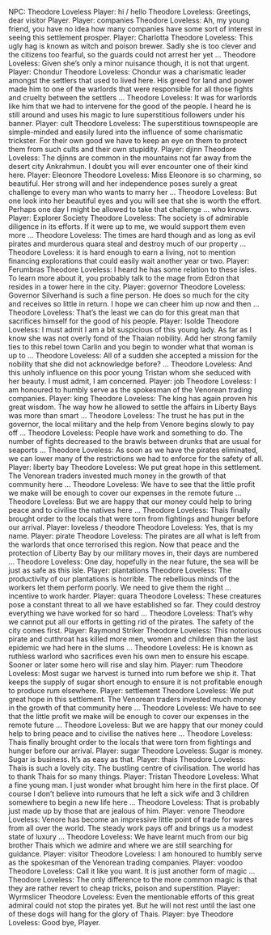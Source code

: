 NPC: Theodore Loveless
Player: hi / hello
Theodore Loveless: Greetings, dear visitor Player.
Player: companies
Theodore Loveless: Ah, my young friend, you have no idea how many companies have some sort of interest in seeing this settlement prosper.
Player: Charlotta
Theodore Loveless: This ugly hag is known as witch and poison brewer. Sadly she is too clever and the citizens too fearful, so the guards could not arrest her yet …
Theodore Loveless: Given she’s only a minor nuisance though, it is not that urgent.
Player: Chondur
Theodore Loveless: Chondur was a charismatic leader amongst the settlers that used to lived here. His greed for land and power made him to one of the warlords that were responsible for all those fights and cruelty between the settlers …
Theodore Loveless: It was for warlords like him that we had to intervene for the good of the people. I heard he is still around and uses his magic to lure superstitious followers under his banner.
Player: cult
Theodore Loveless: The superstitious townspeople are simple-minded and easily lured into the influence of some charismatic trickster. For their own good we have to keep an eye on them to protect them from such cults and their own stupidity.
Player: djinn
Theodore Loveless: The djinns are common in the mountains not far away from the desert city Ankrahmun. I doubt you will ever encounter one of their kind here.
Player: Eleonore
Theodore Loveless: Miss Eleonore is so charming, so beautiful. Her strong will and her independence poses surely a great challenge to every man who wants to marry her …
Theodore Loveless: But one look into her beautiful eyes and you will see that she is worth the effort. Perhaps one day I might be allowed to take that challenge … who knows.
Player: Explorer Society
Theodore Loveless: The society is of admirable diligence in its efforts. If it were up to me, we would support them even more …
Theodore Loveless: The times are hard though and as long as evil pirates and murderous quara steal and destroy much of our property …
Theodore Loveless: it is hard enough to earn a living, not to mention financing explorations that could easily wait another year or two.
Player: Ferumbras
Theodore Loveless: I heard he has some relation to these isles. To learn more about it, you probably talk to the mage from Edron that resides in a tower here in the city.
Player: governor
Theodore Loveless: Governor Silverhand is such a fine person. He does so much for the city and receives so little in return. I hope we can cheer him up now and then …
Theodore Loveless: That’s the least we can do for this great man that sacrifices himself for the good of his people.
Player: Isolde
Theodore Loveless: I must admit I am a bit suspicious of this young lady. As far as I know she was not overly fond of the Thaian nobility. Add her strong family ties to this rebel town Carlin and you begin to wonder what that woman is up to …
Theodore Loveless: All of a sudden she accepted a mission for the nobility that she did not acknowledge before? …
Theodore Loveless: And this unholy influence on this poor young Tristan whom she seduced with her beauty. I must admit, I am concerned.
Player: job
Theodore Loveless: I am honoured to humbly serve as the spokesman of the Venorean trading companies.
Player: king
Theodore Loveless: The king has again proven his great wisdom. The way how he allowed to settle the affairs in Liberty Bays was more than smart …
Theodore Loveless: The trust he has put in the governor, the local military and the help from Venore begins slowly to pay off …
Theodore Loveless: People have work and something to do. The number of fights decreased to the brawls between drunks that are usual for seaports …
Theodore Loveless: As soon as we have the pirates eliminated, we can lower many of the restrictions we had to enforce for the safety of all.
Player: liberty bay
Theodore Loveless: We put great hope in this settlement. The Venorean traders invested much money in the growth of that community here …
Theodore Loveless: We have to see that the little profit we make will be enough to cover our expenses in the remote future …
Theodore Loveless: But we are happy that our money could help to bring peace and to civilise the natives here …
Theodore Loveless: Thais finally brought order to the locals that were torn from fightings and hunger before our arrival.
Player: loveless / theodore
Theodore Loveless: Yes, that is my name.
Player: pirate
Theodore Loveless: The pirates are all what is left from the warlords that once terrorised this region. Now that peace and the protection of Liberty Bay by our military moves in, their days are numbered …
Theodore Loveless: One day, hopefully in the near future, the sea will be just as safe as this isle.
Player: plantations
Theodore Loveless: The productivity of our plantations is horrible. The rebellious minds of the workers let them perform poorly. We need to give them the right … incentive to work harder.
Player: quara
Theodore Loveless: These creatures pose a constant threat to all we have established so far. They could destroy everything we have worked for so hard …
Theodore Loveless: That’s why we cannot put all our efforts in getting rid of the pirates. The safety of the city comes first.
Player: Raymond Striker
Theodore Loveless: This notorious pirate and cutthroat has killed more men, women and children than the last epidemic we had here in the slums …
Theodore Loveless: He is known as ruthless warlord who sacrifices even his own men to ensure his escape. Sooner or later some hero will rise and slay him.
Player: rum
Theodore Loveless: Most sugar we harvest is turned into rum before we ship it. That keeps the supply of sugar short enough to ensure it is not profitable enough to produce rum elsewhere.
Player: settlement
Theodore Loveless: We put great hope in this settlement. The Venorean traders invested much money in the growth of that community here …
Theodore Loveless: We have to see that the little profit we make will be enough to cover our expenses in the remote future …
Theodore Loveless: But we are happy that our money could help to bring peace and to civilise the natives here …
Theodore Loveless: Thais finally brought order to the locals that were torn from fightings and hunger before our arrival.
Player: sugar
Theodore Loveless: Sugar is money. Sugar is business. It’s as easy as that.
Player: thais
Theodore Loveless: Thais is such a lovely city. The bustling centre of civilisation. The world has to thank Thais for so many things.
Player: Tristan
Theodore Loveless: What a fine young man. I just wonder what brought him here in the first place. Of course I don’t believe into rumours that he left a sick wife and 3 children somewhere to begin a new life here …
Theodore Loveless: That is probably just made up by those that are jealous of him.
Player: venore
Theodore Loveless: Venore has become an impressive little point of trade for wares from all over the world. The steady work pays off and brings us a modest state of luxury …
Theodore Loveless: We have learnt much from our big brother Thais which we admire and where we are still searching for guidance.
Player: visitor
Theodore Loveless: I am honoured to humbly serve as the spokesman of the Venorean trading companies.
Player: voodoo
Theodore Loveless: Call it like you want. It is just another form of magic …
Theodore Loveless: The only difference to the more common magic is that they are rather revert to cheap tricks, poison and superstition.
Player: Wyrmslicer
Theodore Loveless: Even the mentionable efforts of this great admiral could not stop the pirates yet. But he will not rest until the last one of these dogs will hang for the glory of Thais.
Player: bye
Theodore Loveless: Good bye, Player.